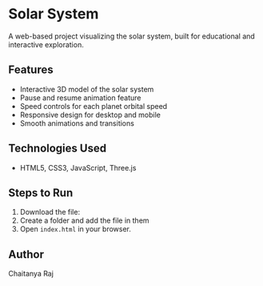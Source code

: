 # Solar System

A web-based project visualizing the solar system, built for educational and interactive exploration.

## Features

- Interactive 3D model of the solar system
- Pause and resume animation feature
- Speed controls for each planet orbital speed
- Responsive design for desktop and mobile
- Smooth animations and transitions

## Technologies Used

- HTML5, CSS3, JavaScript, Three.js

## Steps to Run

1. Download the file:
2. Create a folder and add the file in them
3. Open `index.html` in your browser.


## Author

Chaitanya Raj